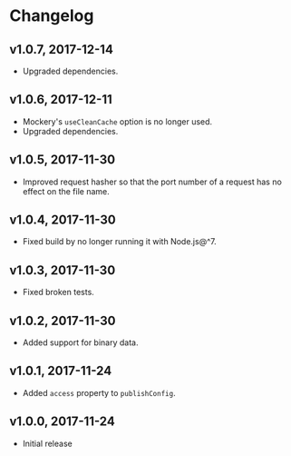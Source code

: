 # Changelog

## v1.0.7, 2017-12-14

- Upgraded dependencies.

## v1.0.6, 2017-12-11

- Mockery's `useCleanCache` option is no longer used.
- Upgraded dependencies.

## v1.0.5, 2017-11-30

- Improved request hasher so that the port number of a request has no effect on the file name.

## v1.0.4, 2017-11-30

- Fixed build by no longer running it with Node.js@^7.

## v1.0.3, 2017-11-30

- Fixed broken tests.

## v1.0.2, 2017-11-30

- Added support for binary data.

## v1.0.1, 2017-11-24

- Added `access` property to `publishConfig`.

## v1.0.0, 2017-11-24

- Initial release

